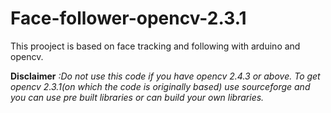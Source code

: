 # Face-follower-opencv-2.3.1
This prooject is based on face tracking and following with arduino and opencv.

**Disclaimer** *:Do not use this code if you have opencv 2.4.3 or above. To get opencv 2.3.1(on which the code is originally based) use sourceforge and you can use pre built libraries or can build your own libraries.*

